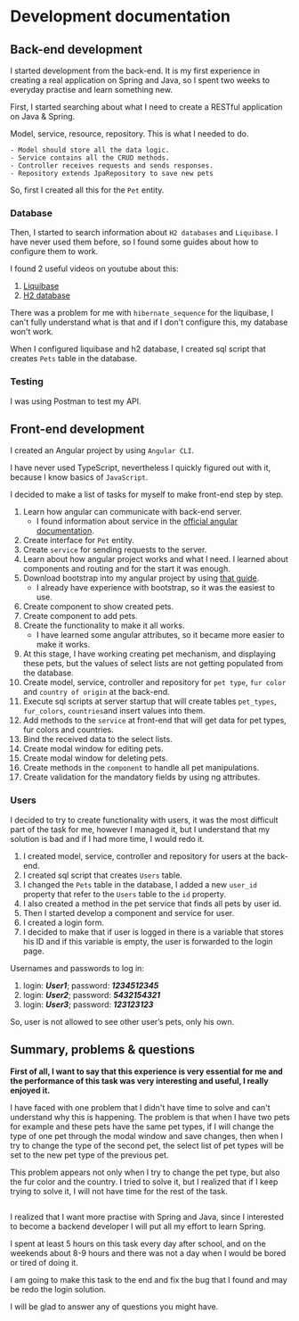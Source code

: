 # Development documentation

## Back-end development

I started development from the back-end. It is my first experience in creating a real application on Spring and Java, 
so I spent two weeks to everyday practise and learn something new.

First, I started searching about what I need to create a RESTful application on Java & Spring.

Model, service, resource, repository. This is what I needed to do.

    - Model should store all the data logic.
    - Service contains all the CRUD methods.
    - Controller receives requests and sends responses.
    - Repository extends JpaRepository to save new pets

So, first I created all this for the `Pet` entity.


### Database
Then, I started to search information about `H2 databases` and `Liquibase`. I have never used them before, so I found some guides about how to configure them to work.

I found 2 useful videos on youtube about this:
1. [Liquibase](https://youtu.be/lf6Mxb9rVng)
2. [H2 database](https://youtu.be/PSrHcCwvfVQ)

There was a problem for me with `hibernate_sequence` for the liquibase, I can't fully understand what is that and if I don't configure this, my database won't work.

When I configured liquibase and h2 database, I created sql script that creates `Pets` table in the database.

### Testing

I was using Postman to test my API.

## Front-end development

I created an Angular project by using `Angular CLI`.

I have never used TypeScript, nevertheless I quickly figured out with it, because I know basics of `JavaScript`.

I decided to make a list of tasks for myself to make front-end step by step.

1. Learn how angular can communicate with back-end server.
    - I found information about service in the [official angular documentation](https://angular.io/guide/http). 
2. Create interface for `Pet` entity.
3. Create `service` for sending requests to the server.
4. Learn about how angular project works and what I need. I learned about components and routing and for the start it was enough.
5. Download bootstrap into my angular project by using [that guide](https://www.freecodecamp.org/news/how-to-add-bootstrap-css-framework-to-an-angular-application/).
    - I already have experience with bootstrap, so it was the easiest to use.
6. Create component to show created pets.
7. Create component to add pets.
8. Create the functionality to make it all works.
    - I have learned some angular attributes, so it became more easier to make it works.
9. At this stage, I have working creating pet mechanism, and displaying these pets, but the values of select lists are not getting populated from the database.
10. Create model, service, controller and repository for `pet type`, `fur color` and `country of origin` at the back-end.
11. Execute sql scripts at server startup that will create tables  `pet_types`, `fur_colors`, `countries`and insert values into them.
12. Add methods to the `service` at front-end that will get data for pet types, fur colors and countries.
13. Bind the received data to the select lists.
14. Create modal window for editing pets.
15. Create modal window for deleting pets.
16. Create methods in the `component` to handle all pet manipulations.
17. Create validation for the mandatory fields by using ng attributes.

### Users

I decided to try to create functionality with users, it was the most difficult part of the task for me, however I managed it, but I understand that my solution is bad and if I had more time, I would redo it.

1. I created model, service, controller and repository for users at the back-end.
2. I created sql script that creates `Users` table.
3. I changed the `Pets` table in the database, I added a new `user_id` property that refer to the `Users` table to the `id` property.
4. I also created a method in the pet service that finds all pets by user id.
5. Then I started develop a component and service for user.
6. I created a login form.
7. I decided to make that if user is logged in there is a variable that stores his ID and if this variable is empty, the user is forwarded to the login page.

Usernames and passwords to log in:
1. login: **_User1_**; password: **_1234512345_**
2. login: **_User2_**; password: **_5432154321_**
3. login: **_User3_**; password: **_123123123_**

So, user is not allowed to see other user’s pets, only his own.

## Summary, problems & questions

**First of all, I want to say that this experience is very essential for me and the performance of this task was very interesting and useful, I really enjoyed it.**

I have faced with one problem that I didn't have time to solve and can't understand why this is happening. The problem is that when I have two pets for example and these pets have the same pet types, if I will change the type of one pet through the modal window and save changes, then when I try to change the type of the second pet, the select list of pet types will be set to the new pet type of the previous pet.

This problem appears not only when I try to change the pet type, but also the fur color and the country. I tried to solve it, but I realized that if I keep trying to solve it, I will not have time for the rest of the task.

##
I realized that I want more practise with Spring and Java, since I interested to become a backend developer I will put all my effort to learn Spring.

I spent at least 5 hours on this task every day after school, and on the weekends about 8-9 hours and there was not a day when I would be bored or tired of doing it.

I am going to make this task to the end and fix the bug that I found and may be redo the login solution.

I will be glad to answer any of questions you might have.








